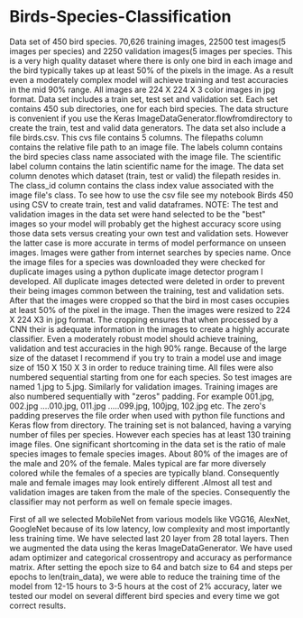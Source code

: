 # Birds-Species-Classification

Data set of 450 bird species. 70,626 training images, 22500 test images(5 images per species) and 2250 validation images(5 images per species. This is a very high quality dataset where there is only one bird in each image and the bird typically takes up at least 50% of the pixels in the image. As a result even a moderately complex model will achieve training and test accuracies in the mid 90% range.
All images are 224 X 224 X 3 color images in jpg format. Data set includes a train set, test set and validation set. Each set contains 450 sub directories, one for each bird species. The data structure is convenient if you use the Keras ImageDataGenerator.flowfromdirectory to create the train, test and valid data generators. The data set also include a file birds.csv. This cvs file contains 5 columns. The filepaths column contains the relative file path to an image file. The labels column contains the bird species class name associated with the image file. The scientific label column contains the latin scientific name for the image. The data set column denotes which dataset (train, test or valid) the filepath resides in. The class_id column contains the class index value associated with the image file's class. To see how to use the csv file see my notebook Birds 450 using CSV to create train, test and valid dataframes.
NOTE: The test and validation images in the data set were hand selected to be the "best" images so your model will probably get the highest accuracy score using those data sets versus creating your own test and validation sets. However the latter case is more accurate in terms of model performance on unseen images.
Images were gather from internet searches by species name. Once the image files for a species was downloaded they were checked for duplicate images using a python duplicate image detector program I developed. All duplicate images detected were deleted in order to prevent their being images common between the training, test and validation sets.
After that the images were cropped so that the bird in most cases occupies at least 50% of the pixel in the image. Then the images were resized to 224 X 224 X3 in jpg format. The cropping ensures that when processed by a CNN their is adequate information in the images to create a highly accurate classifier. Even a moderately robust model should achieve training, validation and test accuracies in the high 90% range. Because of the large size of the dataset I recommend if you try to train a model use and image size of 150 X 150 X 3 in order to reduce training time. All files were also numbered sequential starting from one for each species. So test images are named 1.jpg to 5.jpg. Similarly for validation images. Training images are also numbered sequentially with "zeros" padding. For example 001.jpg, 002.jpg ….010.jpg, 011.jpg …..099.jpg, 100jpg, 102.jpg etc. The zero's padding preserves the file order when used with python file functions and Keras flow from directory.
The training set is not balanced, having a varying number of files per species. However each species has at least 130 training image files.
One significant shortcoming in the data set is the ratio of male species images to female species images. About 80% of the images are of the male and 20% of the female. Males typical are far more diversely colored while the females of a species are typically bland. Consequently male and female images may look entirely different .Almost all test and validation images are taken from the male of the species. Consequently the classifier may not perform as well on female specie images.


First of all we selected MobileNet from various models like VGG16, AlexNet, GoogleNet because of its low latency, low complexity and most importantly less training time.  We have selected last 20 layer from 28 total layers. Then we augmented the data using the keras ImageDataGenerator. We have used adam optimizer and categorical crossentropy  and accuracy as performance matrix.
After setting the epoch size to 64 and batch size to 64 and steps per epochs to len(train_data), we were able to reduce the training time of the model from 12-15 hours to 3-5 hours at the cost of 2% accuracy, later we tested our model on several different bird species and every time we got correct results.
